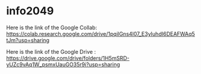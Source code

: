 # info2049

Here is the link of the Google Collab: https://colab.research.google.com/drive/1pqilGns4l07_E3yIuhdI6DEAFWAq5tJm?usp=sharing

Here is the link of the Google Drive : https://drive.google.com/drive/folders/1H5mSRD-yUZc9vAq1W_psmxUauGO35r9i?usp=sharing
